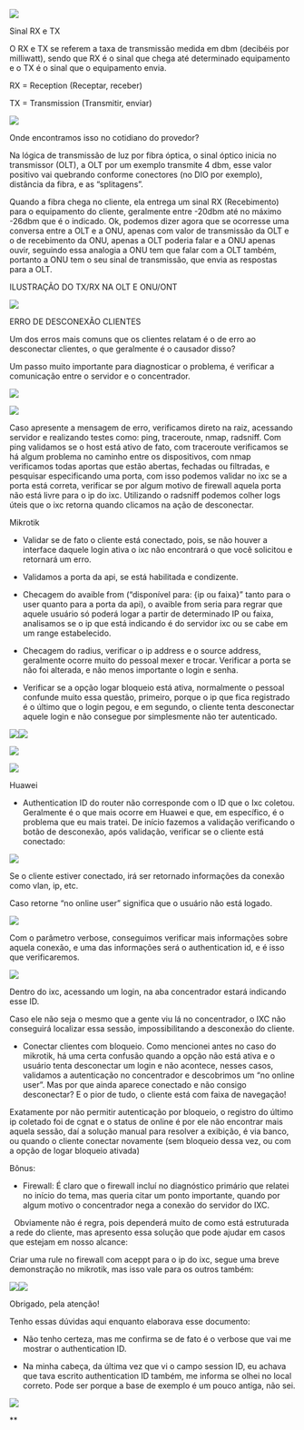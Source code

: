 
![](https://lh7-us.googleusercontent.com/docsz/AD_4nXeIk_NKtlywETrM-3RovGc4wckks0diab5yG8KBGzjjT0d_LgPphbiCkpXyawxSaNSa0CiXE3iDdt9XoXaqtBq5YuaII0fv13hxnBG4B37r4YF-Z0dKAsgG3wDECNLffrQqx4Ln6KZxWw1HTk0IM635wU5e?key=088haGOHbd6Uu7p3CTdxVA)

Sinal RX e TX

O RX e TX se referem a taxa de transmissão medida em dbm (decibéis por milliwatt), sendo que RX é o sinal que chega até determinado equipamento e o TX é o sinal que o equipamento envia.

  

RX = Reception (Receptar, receber)

TX = Transmission (Transmitir, enviar)

  

![](https://lh7-us.googleusercontent.com/docsz/AD_4nXcTpai4NVjoMOmmef-xmsDpghE3WsC_JFuaOZElZgj9KyMymvY0xBL87ZkSkCyQ9pFkW5ymC227MA-4ORjGF5a5E5CuSIzPjLKLSpGS-pEO61c7b2qL8BcQOL8tJGZ63brof_JmTOUR0yKkWRsALr6z3eo?key=088haGOHbd6Uu7p3CTdxVA)

  

Onde encontramos isso no cotidiano do provedor?

  

Na lógica de transmissão de luz por fibra óptica, o sinal óptico inicia no transmissor (OLT), a OLT por um exemplo transmite 4 dbm, esse valor positivo vai quebrando conforme conectores (no DIO por exemplo), distância da fibra, e as “splitagens”.

Quando a fibra chega no cliente, ela entrega um sinal RX (Recebimento) para o equipamento do cliente, geralmente entre -20dbm até no máximo -26dbm que é o indicado. Ok, podemos dizer agora que se ocorresse uma conversa entre a OLT e a ONU, apenas com valor de transmissão da OLT e o de recebimento da ONU, apenas a OLT poderia falar e a ONU apenas ouvir, seguindo essa analogia a ONU tem que falar com a OLT também, portanto a ONU tem o seu sinal de transmissão, que envia as respostas para a OLT.

  
  
  

ILUSTRAÇÃO DO TX/RX NA OLT E ONU/ONT

![](https://lh7-us.googleusercontent.com/docsz/AD_4nXcSa5cMj5LDegwaPbAqVrLtetvwR-HrZnQYW6df2xl4Zry1Ut0kOQfajjAJ7P_24POy8CU32_AS4so4Lld99KDd4aLm-zAPztATJTSX9mgB3TjkZJgzKUKmeIuRkmT20eGRTYU9gpWZ7wY91VZYG8GtaAs?key=088haGOHbd6Uu7p3CTdxVA)

  
  

ERRO DE DESCONEXÃO CLIENTES

  

Um dos erros mais comuns que os clientes relatam é o de erro ao desconectar clientes, o que geralmente é o causador disso?

  
  
  

Um passo muito importante para diagnosticar o problema, é verificar a comunicação entre o servidor e o concentrador.

  
  

![](https://lh7-us.googleusercontent.com/docsz/AD_4nXdcOYpXQ8_FyQ_GTFA2ddVVdF2UgG8NOsxtuk_UrWDYuMTYLuPihBrh4DIsP3t6IdThp1IVCFu9kwtG4nGsIkQIUOMQ8Esp-nrSjc1KDHQrkQDuM1OTUXJMRn-vIvFoelOxTllcaJRfJ0v3qzMxxENBU0Hw?key=088haGOHbd6Uu7p3CTdxVA)

![](https://lh7-us.googleusercontent.com/docsz/AD_4nXeldd6-jPJiRXXchTTQ4ueu2j7PrqucKnR5L1sur4wjnkTju3N2U1NHemtag1RVkwcPWhOYLQTNMwsc_8HA8xne9hGqkVPQMgvzpRhXruLKwco6idOOuICqvKWHNnx_-SGA6KhH14q3SyDorAbh4nU7DOLe?key=088haGOHbd6Uu7p3CTdxVA)

Caso apresente a mensagem de erro, verificamos direto na raiz, acessando servidor e realizando testes como: ping, traceroute, nmap, radsniff. Com ping validamos se o host está ativo de fato, com traceroute verificamos se há algum problema no caminho entre os dispositivos, com nmap verificamos todas aportas que estão abertas, fechadas ou filtradas, e pesquisar especificando uma porta, com isso podemos validar no ixc se a porta está correta, verificar se por algum motivo de firewall aquela porta não está livre para o ip do ixc. Utilizando o radsniff podemos colher logs úteis que o ixc retorna quando clicamos na ação de desconectar.

  

Mikrotik

- Validar se de fato o cliente está conectado, pois, se não houver a interface daquele login ativa o ixc não encontrará o que você solicitou e retornará um erro.

- Validamos a porta da api, se está habilitada e condizente. 

- Checagem do avaible from (“disponível para: {ip ou faixa}” tanto para o user quanto para a porta da api), o avaible from seria para regrar que aquele usuário só poderá logar a partir de determinado IP ou faixa, analisamos se o ip que está indicando é do servidor ixc ou se cabe em um range estabelecido.

- Checagem do radius, verificar o ip address e o source address, geralmente ocorre muito do pessoal mexer e trocar. Verificar a porta se não foi alterada, e não menos importante o login e senha.

- Verificar se a opção logar bloqueio está ativa, normalmente o pessoal confunde muito essa questão, primeiro, porque o ip que fica registrado é o último que o login pegou, e em segundo, o cliente tenta desconectar aquele login e não consegue por simplesmente não ter autenticado.

  

![](https://lh7-us.googleusercontent.com/docsz/AD_4nXdZx82JnzFq2vmjYroR-QerHh2475eku40aCIC6o3P5XIw3MUvs35lumZMn3UDZi5pJej68o0yoROd-68DyZufqXQm8lFCuNONRN388yd1nHqlyOlST4i04ZcGYF1b6FJzoQCq5GXVyK3y0PfqT6j_3q468?key=088haGOHbd6Uu7p3CTdxVA)![](https://lh7-us.googleusercontent.com/docsz/AD_4nXfDONJL4F0d_g61yq6p1WoLoxCDicLKkVXu8h68vwyNVNi3Fpq_ojxMu6KOqu8fvUsVHPwNx_oKpoSdbEvECrpIy0R4inLbIi9kHmiejaxiq7Od5nr_bHyiUwNBP14he8vbUJfssa8rhRD_i68itUpSh-_5?key=088haGOHbd6Uu7p3CTdxVA)

![](https://lh7-us.googleusercontent.com/docsz/AD_4nXcOIyjeyn1I46HjQRtlRUl3hqXfcCfDA9T7EvbYC5yl-8mWcArXA53SuUk3sspaO_J8GPNF6uYqO0tMqSwuqDQ3kqiCvwJuPkWg6hQD_DGX9br77BoT-EZnH6xfbeViONI4ATu5KP66fH_CYZejcFmYmw?key=088haGOHbd6Uu7p3CTdxVA)

![](https://lh7-us.googleusercontent.com/docsz/AD_4nXev9lAzmNCc3k0XjNJxZG0krRZLIJVdmeHCqzf4Vhsx1ADS_ugwK36zLIvHJd4YBmb7SHTFIAQlX1odPyu5rGt7e27mTkQdh9fFuhUDaug2VTQ9lxwTIl_AHpHRJKXLH-zk23OdyFa9tTzVOdqBsut14cKu?key=088haGOHbd6Uu7p3CTdxVA)

  
  

Huawei 

  

- Authentication ID do router não corresponde com o ID que o Ixc coletou. Geralmente é o que mais ocorre em Huawei e que, em específico, é o problema que eu mais tratei. De início fazemos a validação verificando o botão de desconexão, após validação, verificar se o cliente está conectado:

![](https://lh7-us.googleusercontent.com/docsz/AD_4nXe1acGvJa6i_7XmlewTLg57c2mKyeVZuciIA5BieOjCSgH4zxek2168_1kaMUe-cFotb1ZRx_T-P5ED5NIr5dLwe4rOluJM9hH5oiMoLBVwZ-p_soKPA21iTZcv2F-iCpSx9sEVMOOLpGH_0ZYQGF7ba9Nk?key=088haGOHbd6Uu7p3CTdxVA)

Se o cliente estiver conectado, irá ser retornado informações da conexão como vlan, ip, etc.

Caso retorne “no online user” significa que o usuário não está logado.

  

![](https://lh7-us.googleusercontent.com/docsz/AD_4nXcc4TYsGRtPyzSXUOyyTxwfHi3G50-B0FA1sHIokQ_yIIQZ5A48N2mMnwZooya34kdYdikiiYvJ6LRaEkZCZm6eiiehDk4Wq1V-223zImnEWGSNCPP6oCbvL6-S6zbfaFUMEhnTje6qy0dEYNMzAbdMhRri?key=088haGOHbd6Uu7p3CTdxVA)

Com o parâmetro verbose, conseguimos verificar mais informações sobre aquela conexão, e uma das informações será o authentication id, e é isso que verificaremos.

  

![](https://lh7-us.googleusercontent.com/docsz/AD_4nXd-bXiOGSizR87SR4frcOc7lGhhk_ClSodIvJTNpoJMmrP4HDnrte1XDCCvBrwaEXaoEDNdl8ziVAVdCLSoyeqByf_wvegoeQIqftpnXjvNLlzeAkLE7cWyY_51eHWc0WcLhDUr8oj2x3eTdJR-e_DhRjVn?key=088haGOHbd6Uu7p3CTdxVA)

Dentro do ixc, acessando um login, na aba concentrador estará indicando esse ID. 

Caso ele não seja o mesmo que a gente viu lá no concentrador, o IXC não conseguirá localizar essa sessão, impossibilitando a desconexão do cliente.

- Conectar clientes com bloqueio. Como mencionei antes no caso do mikrotik, há uma certa confusão quando a opção não está ativa e o usuário tenta desconectar um login e não acontece, nesses casos, validamos a autenticação no concentrador e descobrimos um “no online user”. Mas por que ainda aparece conectado e não consigo desconectar? E o pior de tudo, o cliente está com faixa de navegação!

Exatamente por não permitir autenticação por bloqueio, o registro do último ip coletado foi de cgnat e o status de online é por ele não encontrar mais aquela sessão, daí a solução manual para resolver a exibição, é via banco, ou quando o cliente conectar novamente (sem bloqueio dessa vez, ou com a opção de logar bloqueio ativada)

  

Bônus:

  

- Firewall: É claro que o firewall incluí no diagnóstico primário que relatei no início do tema, mas queria citar um ponto importante, quando por algum motivo o concentrador nega a conexão do servidor do IXC. 
    

  Obviamente não é regra, pois dependerá muito de como está estruturada a rede do cliente, mas apresento essa solução que pode ajudar em casos que estejam em nosso alcance:  
  
Criar uma rule no firewall com aceppt para o ip do ixc, segue uma breve demonstração no mikrotik, mas isso vale para os outros também:

  

![](https://lh7-us.googleusercontent.com/docsz/AD_4nXdDiwMkEEEjNRyI3BNgJonenPPpDthi-u8FstschuVwX8-469vW3RqsbDyxTPu1ateBn_IHtCYb_CcHs7CGGk7h4vbmeKn4BpiQHoDiNyIttw13UP0qusR8gOyVnQwA-ICcYVRGp309rzoUiAPhR-jPQwTj?key=088haGOHbd6Uu7p3CTdxVA)![](https://lh7-us.googleusercontent.com/docsz/AD_4nXeHU96SKLQg-JhQu3V4UwUo1z2VLAZeTbMwMGQT3Imy7byJF9NfTbIW3v1HG5Nr66SH7QkaMvTnsZgkac2Zh4vko5VeFy_eXVpb8AgjGWqTpg-NYhNg9zRKEERRMlbmszrJIZzvT9VpFa1OaBtIh776TH0?key=088haGOHbd6Uu7p3CTdxVA)

  
  

Obrigado, pela atenção!

  
  
  
  

Tenho essas dúvidas aqui enquanto elaborava esse documento:

  

- Não tenho certeza, mas me confirma se de fato é o verbose que vai me mostrar o authentication ID.
    
- Na minha cabeça, da última vez que vi o campo session ID, eu achava que tava escrito authentication ID também, me informa se olhei no local correto. Pode ser porque a base de exemplo é um pouco antiga, não sei.
    

  

![](https://lh7-us.googleusercontent.com/docsz/AD_4nXfLGl4i4q2CZ-sZZWHnPJaCF2TdyY7r_dgumXESJNdleVPykBqMmFyyoKb6KRLVm3xwoNQWXbip06oVWQkM5HB8zQOxeJmDW9OUxuhaHJmhESMZOltfCliZ2VT9MYqI__9uEZ_cGiMMdN1EAO-V0bIo5BE?key=088haGOHbd6Uu7p3CTdxVA)

**